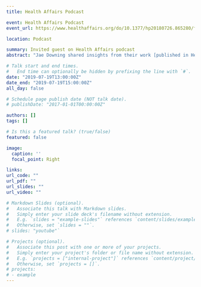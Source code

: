 ```yaml
---
title: Health Affairs Podcast

event: Health Affairs Podcast
event_url: https://www.healthaffairs.org/do/10.1377/hp20180726.865280/full/

location: Podcast

summary: Invited guest on Health Affairs podcast
abstract: "Jae Downing shared insights from their work [published in Health Affairs](https://www.healthaffairs.org/doi/10.1377/hlthaff.2018.0027). At the time, transgender military was banned from serving openly in the military based on the presumption, in part, that healthcare for this population would cost more. Dr. Downing's research found that while the health of transgender civilians is worse than their cisgender peers, no differences were found in the health of transgender and cisgender veterans. [Listen to the podcast!](https://www.healthaffairs.org/do/10.1377/hp20180726.865280/full/)"

# Talk start and end times.
#   End time can optionally be hidden by prefixing the line with `#`.
date: "2019-07-19T13:00:00Z"
date_end: "2019-07-19T15:00:00Z"
all_day: false

# Schedule page publish date (NOT talk date).
# publishDate: "2017-01-01T00:00:00Z"

authors: []
tags: []

# Is this a featured talk? (true/false)
featured: false

image:
  caption: ''
  focal_point: Right

links:
url_code: ""
url_pdf: ""
url_slides: ""
url_video: ""

# Markdown Slides (optional).
#   Associate this talk with Markdown slides.
#   Simply enter your slide deck's filename without extension.
#   E.g. `slides = "example-slides"` references `content/slides/example-slides.md`.
#   Otherwise, set `slides = ""`.
# slides: "youtube"`

# Projects (optional).
#   Associate this post with one or more of your projects.
#   Simply enter your project's folder or file name without extension.
#   E.g. `projects = ["internal-project"]` references `content/project/deep-learning/index.md`.
#   Otherwise, set `projects = []`.
# projects:
# - example
---
```



